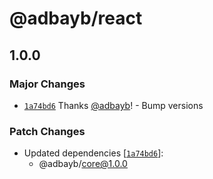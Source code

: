 # @adbayb/react

## 1.0.0

### Major Changes

-   [`1a74bd6`](https://github.com/adbayb/poc-monorepo/commit/1a74bd62301eada226a6d3edea8b057820c0bb6f) Thanks [@adbayb](https://github.com/adbayb)! - Bump versions

### Patch Changes

-   Updated dependencies [[`1a74bd6`](https://github.com/adbayb/poc-monorepo/commit/1a74bd62301eada226a6d3edea8b057820c0bb6f)]:
    -   @adbayb/core@1.0.0
